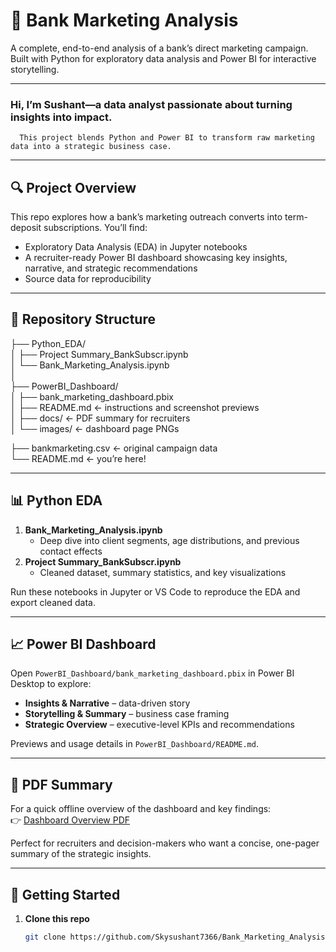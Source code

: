 # 🏦 Bank Marketing Analysis

A complete, end-to-end analysis of a bank’s direct marketing campaign.  
Built with Python for exploratory data analysis and Power BI for interactive storytelling.

---
### Hi, I’m Sushant—a data analyst passionate about turning insights into impact.  
      This project blends Python and Power BI to transform raw marketing data into a strategic business case.

---

## 🔍 Project Overview

This repo explores how a bank’s marketing outreach converts into term-deposit subscriptions. You’ll find:
- Exploratory Data Analysis (EDA) in Jupyter notebooks
- A recruiter-ready Power BI dashboard showcasing key insights, narrative, and strategic recommendations
- Source data for reproducibility

---

## 📂 Repository Structure

├── Python_EDA/  
│   ├── Project Summary_BankSubscr.ipynb  
│   └── Bank_Marketing_Analysis.ipynb  
│  
├── PowerBI_Dashboard/  
│   ├── bank_marketing_dashboard.pbix  
│   ├── README.md              ← instructions and screenshot previews  
│   ├── docs/                  ← PDF summary for recruiters  
│   └── images/                ← dashboard page PNGs  

├── bankmarketing.csv          ← original campaign data  
└── README.md                  ← you’re here!

---

## 📊 Python EDA

1. **Bank_Marketing_Analysis.ipynb**  
   - Deep dive into client segments, age distributions, and previous contact effects  
2. **Project Summary_BankSubscr.ipynb**  
   - Cleaned dataset, summary statistics, and key visualizations

Run these notebooks in Jupyter or VS Code to reproduce the EDA and export cleaned data.

---

## 📈 Power BI Dashboard

Open `PowerBI_Dashboard/bank_marketing_dashboard.pbix` in Power BI Desktop to explore:
- **Insights & Narrative** – data-driven story  
- **Storytelling & Summary** – business case framing  
- **Strategic Overview** – executive-level KPIs and recommendations

Previews and usage details in `PowerBI_Dashboard/README.md`.

---

## 📄 PDF Summary

For a quick offline overview of the dashboard and key findings:  
👉 [Dashboard Overview PDF](PowerBI_Dashboard/docs/Dashboard_Overview.pdf)

Perfect for recruiters and decision-makers who want a concise, one-pager summary of the strategic insights.

---

## 🚀 Getting Started

1. **Clone this repo**  
   ```bash
   git clone https://github.com/Skysushant7366/Bank_Marketing_Analysis.git

